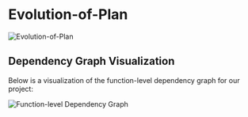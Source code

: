 # Evolution-of-Plan
![Evolution-of-Plan](https://github.com/user-attachments/assets/af98faeb-66d6-4278-af86-67d668d1954e)


## Dependency Graph Visualization

Below is a visualization of the function-level dependency graph for our project:

![Function-level Dependency Graph](https://www.mermaidchart.com/raw/1293d948-14f5-48d4-b05b-faa229167537?theme=light&version=v0.1&format=svg)

